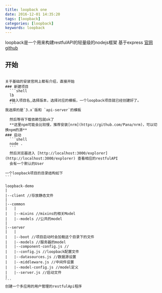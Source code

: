```yaml
---
title: loopback one
date: 2016-12-01 14:35:20
tags: [loopback]
categories: [loopback]
keywords: loopback
---
```


loopback是一个用来构建restfulAPI的轻量级的nodejs框架 基于express
[官网](http://loopback.io/) [github](https://github.com/strongloop/loopback/)
<!-- more -->
## 开始
~~~安装slc工具~~~ 官网现在使用loopback-cli代替了原来的slc

关于基础的安装官网上都有介绍，直接开始
### 新建项目
  ```shell
  lb
  #输入项目名,选择版本，选择对应的模板，一个loopback项目就已经创建好了。
  ```
我选择的是`3.x`版和 `api-server`的模板

  然后等待下载依赖包就ok了
  **这里npm可能会比较慢，推荐安装[nrm](https://github.com/Pana/nrm)，可以切换npm的源**
### 启动
  ```shell
  node .
  ```
  然后浏览器进入 [http://localhost:3000/explorer](http://localhost:3000/explorer) 查看相应的restfulAPI
  会有一个默认的User

一个loopback项目的目录结构如下
```

loopback-demo
|
|--client //存放静态文件
|
|--common
|   |
|   |--mixins //mixins的相关Model
|   |--models //公共的model
|
|--server
|   |
|   |--boot //项目启动时会加载这个目录下的文件
|   |--models //服务器的model
|   |--component-config.js // 
|   |--config.js //loopback配置文件
|   |--datasources.js //数据源设置
|   |--middleware.js //中间件设置
|   |--model-config.js //model定义
|   |--server.js //启动文件
|
```
创建一个多应用的用户管理的restfulApi程序